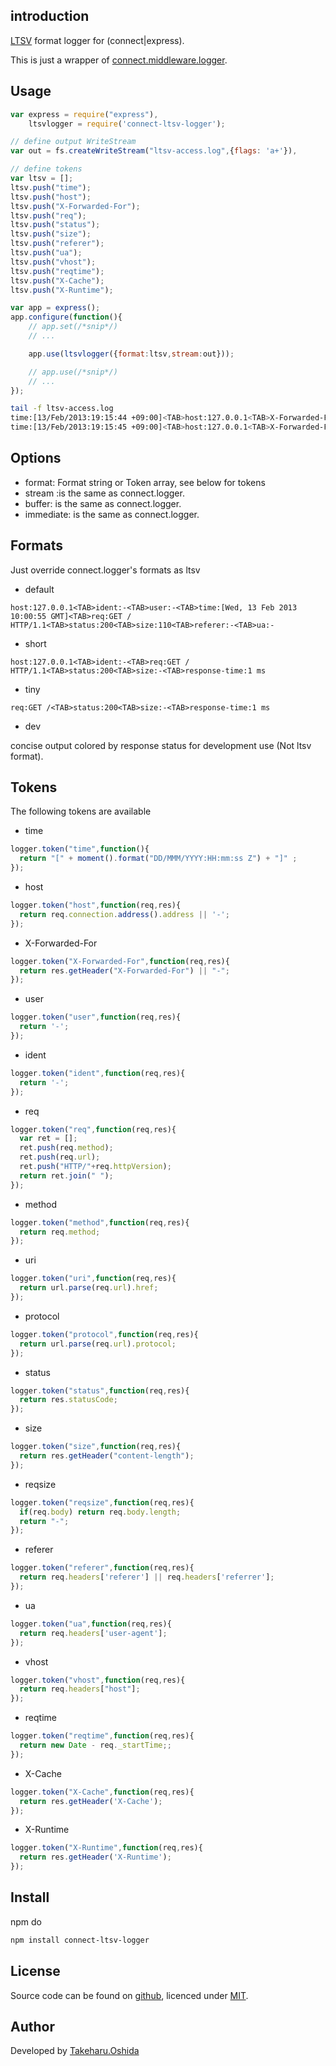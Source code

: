 ## introduction

[LTSV](http://ltsv.org/) format logger for (connect|express).

This is just a wrapper of [connect.middleware.logger](http://www.senchalabs.org/connect/logger.html).

## Usage

```js
var express = require("express"),
    ltsvlogger = require('connect-ltsv-logger');

// define output WriteStream
var out = fs.createWriteStream("ltsv-access.log",{flags: 'a+'}),

// define tokens
var ltsv = [];
ltsv.push("time");
ltsv.push("host");
ltsv.push("X-Forwarded-For");
ltsv.push("req");
ltsv.push("status");
ltsv.push("size");
ltsv.push("referer");
ltsv.push("ua");
ltsv.push("vhost");
ltsv.push("reqtime");
ltsv.push("X-Cache");
ltsv.push("X-Runtime");

var app = express();
app.configure(function(){
	// app.set(/*snip*/)
	// ...

	app.use(ltsvlogger({format:ltsv,stream:out}));

	// app.use(/*snip*/)
	// ...
});

```

```bash
tail -f ltsv-access.log
time:[13/Feb/2013:19:15:44 +09:00]<TAB>host:127.0.0.1<TAB>X-Forwarded-For:-<TAB>req:GET /stylesheets/style.css HTTP/1.1<TAB>method:GET<TAB>uri:/stylesheets/style.css<TAB>status:200<TAB>size:110<TAB>referer:http://localhost:3001/<TAB>ua:Mozilla/5.0 (Macintosh; Intel Mac OS X 10_7_5) AppleWebKit/537.17 (KHTML, like Gecko) Chrome/24.0.1312.57 Safari/537.17<TAB>vhost:localhost:3001<TAB>reqtime:6<TAB>X-Cache:-<TAB>X-Runtime:-
time:[13/Feb/2013:19:15:45 +09:00]<TAB>host:127.0.0.1<TAB>X-Forwarded-For:-<TAB>req:GET /stylesheets/style.css HTTP/1.1<TAB>method:GET<TAB>uri:/stylesheets/style.css<TAB>status:200<TAB>size:110<TAB>referer:http://localhost:3001/<TAB>ua:Mozilla/5.0 (Macintosh; Intel Mac OS X 10_7_5) AppleWebKit/537.17 (KHTML, like Gecko) Chrome/24.0.1312.57 Safari/537.17<TAB>vhost:localhost:3001<TAB>reqtime:6<TAB>X-Cache:-<TAB>X-Runtime:-

```
## Options
* format: Format string or Token array, see below for tokens
* stream :is the same as connect.logger.
* buffer: is the same as connect.logger.
* immediate: is the same as connect.logger.

## Formats
Just override connect.logger's formats as ltsv

* default

`host:127.0.0.1<TAB>ident:-<TAB>user:-<TAB>time:[Wed, 13 Feb 2013 10:00:55 GMT]<TAB>req:GET / HTTP/1.1<TAB>status:200<TAB>size:110<TAB>referer:-<TAB>ua:-`

* short

`host:127.0.0.1<TAB>ident:-<TAB>req:GET / HTTP/1.1<TAB>status:200<TAB>size:-<TAB>response-time:1 ms`

* tiny

`req:GET /<TAB>status:200<TAB>size:-<TAB>response-time:1 ms`

* dev

concise output colored by response status for development use (Not ltsv format).

## Tokens
The following tokens are available

* time
```js
logger.token("time",function(){
  return "[" + moment().format("DD/MMM/YYYY:HH:mm:ss Z") + "]" ;
});
```
* host
```js
logger.token("host",function(req,res){
  return req.connection.address().address || '-';
});
```
* X-Forwarded-For
```js
logger.token("X-Forwarded-For",function(req,res){
  return res.getHeader("X-Forwarded-For") || "-";
});
```
* user
```js
logger.token("user",function(req,res){
  return '-';
});
```
* ident
```js
logger.token("ident",function(req,res){
  return '-';
});
```
* req
```js
logger.token("req",function(req,res){
  var ret = [];
  ret.push(req.method);
  ret.push(req.url);
  ret.push("HTTP/"+req.httpVersion);
  return ret.join(" ");
});
```
* method
```js
logger.token("method",function(req,res){
  return req.method;
});
```
* uri
```js
logger.token("uri",function(req,res){
  return url.parse(req.url).href;
});
```
* protocol
```js
logger.token("protocol",function(req,res){
  return url.parse(req.url).protocol;
});
```
* status
```js
logger.token("status",function(req,res){
  return res.statusCode;
});
```
* size
```js
logger.token("size",function(req,res){
  return res.getHeader("content-length");
});
```
* reqsize
```js
logger.token("reqsize",function(req,res){
  if(req.body) return req.body.length;
  return "-";
});
```
* referer
```js
logger.token("referer",function(req,res){
  return req.headers['referer'] || req.headers['referrer'];
});
```
* ua
```js
logger.token("ua",function(req,res){
  return req.headers['user-agent'];
});
```
* vhost
```js
logger.token("vhost",function(req,res){
  return req.headers["host"];
});
```
* reqtime
```js
logger.token("reqtime",function(req,res){
  return new Date - req._startTime;;
});
```
* X-Cache
```js
logger.token("X-Cache",function(req,res){
  return res.getHeader('X-Cache');
});
```
* X-Runtime
```js
logger.token("X-Runtime",function(req,res){
  return res.getHeader('X-Runtime');
});
```

## Install
npm do

```bash
npm install connect-ltsv-logger
```

## License

Source code can be found on [github](https://github.com/georgeOsdDev/connect-ltsv-logger), licenced under [MIT](http://opensource.org/licenses/mit-license.php).

## Author

Developed by [Takeharu.Oshida](http://about.me/takeharu.oshida)
